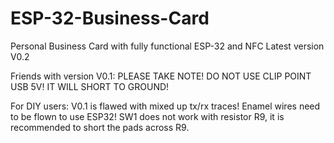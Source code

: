 # ESP-32-Business-Card
Personal Business Card with fully functional ESP-32 and NFC
Latest version V0.2

Friends with version V0.1: PLEASE TAKE NOTE!
DO NOT USE CLIP POINT USB 5V! IT WILL SHORT TO GROUND!

For DIY users:
V0.1 is flawed with mixed up tx/rx traces! Enamel wires need to be flown to use ESP32!
SW1 does not work with resistor R9, it is recommended to short the pads across R9.
